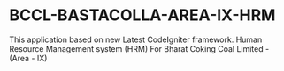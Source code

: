 # BCCL-BASTACOLLA-AREA-IX-HRM
This application based on new Latest CodeIgniter framework. Human Resource Management system (HRM) For Bharat Coking Coal Limited - (Area - IX)
